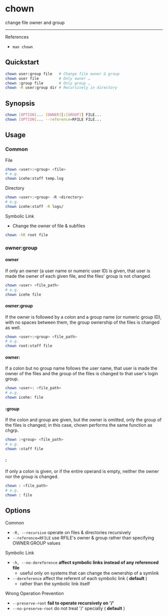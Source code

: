 # chown

change file owner and group

---

References

- `man chown`

## Quickstart

```bash
chown user:group file   # Change file owner & group
chown user file         # Only owner …
chown :group file       # Only group …
chown -R user:group dir # Recursively in directory
```

## Synopsis

```bash
chown [OPTION]... [OWNER][:[GROUP]] FILE...
chown [OPTION]... --reference=RFILE FILE...
```

## Usage

### Common

File

```bash
chown <user>:<group> <file>
# e.g.
chown icehe:staff temp.log
```

Directory

```bash
chown <user>:<group> -R <directory>
# e.g.
chown icehe:staff -R logs/
```

Symbolic Link

- Change the owner of file & subfiles

```bash
chown -hR root file
```

### owner:group

#### owner

If only an owner (a user name or numeric user ID) is given, that user is made the owner of each given file, and the files' group is not changed.

```bash
chown <user> <file_path>
# e.g.
chown icehe file
```

#### owner:group

If the owner is followed by a colon and a group name (or numeric group ID), with no spaces between them, the group ownership of the files is changed as well.

```bash
chown <user>:<group> <file_path>
# e.g.
chown root:staff file
```

#### owner:

If a colon but no group name follows the user name, that user is made the owner of the files and the group of the files is changed to that user's login group.

```bash
chown <user>: <file_path>
# e.g.
chown icehe: file
```

#### :group

If the colon and group are given, but the owner is omitted, only the group of the files is changed; in this case, chown performs the same function as chgrp.

```bash
chown :<group> <file_path>
# e.g.
chown :staff file
```

#### :

If only a colon is given, or if the entire operand is empty, neither the owner nor the group is changed.

```bash
chown : <file_path>
# e.g.
chown : file
```

## Options

Common

- `-R, --recursive` operate on files & directories recursively
- `--reference=RFILE` use RFILE's owner & group rather than specifying OWNER:GROUP values

Symbolic Link

- `-h, --no-dereference` **affect symbolic links instead of any referenced file**
    - useful only on systems that can change the ownership of a symlink
- `--dereference` affect the referent of each symbolic link ( **default** )
    - rather than the symbolic link itself

Wrong Operation Prevention

- `--preserve-root` **fail to operate recursively on '/'**
- `--no-preserve-root` do not treat '/' specially ( **default** )
